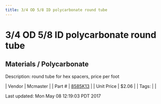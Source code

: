 ```yaml
---
title: 3/4 OD 5/8 ID polycarbonate round tube
---
```


# 3/4 OD 5/8 ID polycarbonate round tube
## Materials / Polycarbonate
Description: 	round tube for hex spacers, price per foot 

| Vendor | Mcmaster | 
| Part # | [8585K13](https://www.mcmaster.com/#8585K13) | 
| Unit Price | $2.06 | 
| Tags: |  | 

Last updated: Mon May 08 12:19:03 PDT 2017